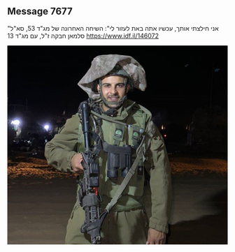 ## Message 7677

"אני חילצתי אותך, עכשיו אתה באת לעזור לי":
השיחה האחרונה של מג"ד 53, סא"ל סלמאן חבקה ז"ל, עם מג"ד 13
https://www.idf.il/146072

![Photo](./7677/7677_photo.jpg)
